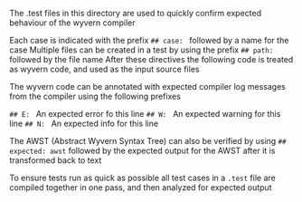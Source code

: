 The .test files in this directory are used to quickly confirm expected behaviour of the wyvern compiler

Each case is indicated with the prefix `## case: ` followed by a name for the case
Multiple files can be created in a test by using the prefix `## path: ` followed by the file name
After these directives the following code is treated as wyvern code, and used as the input source files

The wyvern code can be annotated with expected compiler log messages from the compiler using the following prefixes

`## E: ` An expected error fo this line
`## W: ` An expected warning for this line
`## N: ` An expected info for this line

The AWST (Abstract Wyvern Syntax Tree) can also be verified by using
`## expected: awst` followed by the expected output for the AWST after it is transformed back to text

To ensure tests run as quick as possible all test cases in a `.test` file are compiled together in one pass, and then
analyzed for expected output
